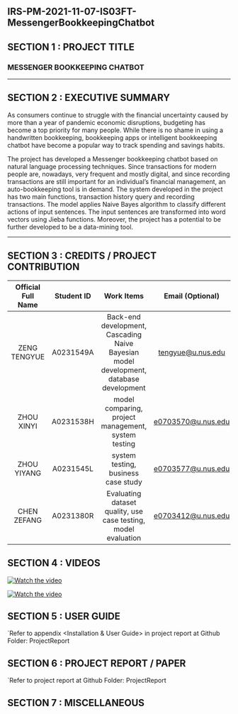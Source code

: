 ## IRS-PM-2021-11-07-IS03FT-MessengerBookkeepingChatbot

## SECTION 1 : PROJECT TITLE
### MESSENGER BOOKKEEPING CHATBOT 
------
## SECTION 2 : EXECUTIVE SUMMARY
As consumers continue to struggle with the financial uncertainty caused by more than a year of pandemic economic disruptions, budgeting has become a top priority for many people. While there is no shame in using a handwritten bookkeeping, bookkeeping apps or intelligent bookkeeping chatbot have become a popular way to track spending and savings habits.

The project has developed a Messenger bookkeeping chatbot based on natural language processing techniques. Since transactions for modern people are, nowadays, very frequent and mostly digital, and since recording transactions are still important for an individual’s financial management, an auto-bookkeeping tool is in demand. The system developed in the project has two main functions, transaction history query and recording transactions. The model applies Naive Bayes algorithm to classify different actions of input sentences. The input sentences are transformed into word vectors using Jieba functions. Moreover, the project has a potential to be further developed to be a data-mining tool.

----
## SECTION 3 : CREDITS / PROJECT CONTRIBUTION

| Official Full Name | Student ID | Work Items | Email (Optional) |
| :--: | :--: | :--: | :--: |
| ZENG TENGYUE | A0231549A | Back-end development, Cascading Naive Bayesian model development, database development | tengyue@u.nus.edu |
| ZHOU XINYI | A0231538H | model comparing, project management, system testing | e0703570@u.nus.edu |
| ZHOU YIYANG | A0231545L | system testing, business case study | e0703577@u.nus.edu |
| CHEN ZEFANG | A0231380R | Evaluating dataset quality, use case testing, model evaluation  | e0703412@u.nus.edu |

## SECTION 4 : VIDEOS
[![Watch the video](https://www.youtube.com/watch?v=RXM_PunUZbo/0.jpg)](https://www.youtube.com/watch?v=RXM_PunUZbo)

[![Watch the video](https://www.youtube.com/watch?v=NYM5bnKoLRQ/0.jpg)](https://www.youtube.com/watch?v=NYM5bnKoLRQ)

## SECTION 5 : USER GUIDE
`Refer to appendix <Installation & User Guide> in project report at Github Folder: ProjectReport

## SECTION 6 : PROJECT REPORT / PAPER
`Refer to project report at Github Folder: ProjectReport

## SECTION 7 : MISCELLANEOUS
